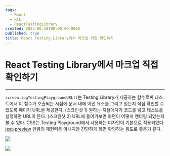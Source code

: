 ```yaml
---
tags:
  - React
  - RTL
  - ReactTestingLibrary
created: 2023-06-18T00:00:00.000Z
published: true
title: React Testing Library에서 마크업 직접 확인하기
---
```


# React Testing Library에서 마크업 직접 확인하기
---

`screen.logTestingPlaygroundURL()`는 Testing Library가 제공하는 함수로써 테스트에서 이 함수가 호출되는 시점에 문서 내에 어떤 요소를 그리고 있는지 직접 확인할 수 있도록 페이지 URL을 제공한다.
(스크린샷 1) 원하는 지점에다가 코드를 넣고 테스트를 실행하면 URL이 뜬다.
(스크린샷 2) URL에 들어가보면 화면이 어떻게 렌더링 되있는지 볼 수 있다. CSS는 Testing Playground에서 사용하는 디자인이 기본으로 적용되있다.
[jest-preview](https://github.com/nvh95/jest-preview) 만큼의 재현력은 아니지만 간단하게 화면 확인하는 용도로 좋은거 같다.

![](https://i.imgur.com/BLWe9X4.png)

![](https://i.imgur.com/dKIQnrK.png)
